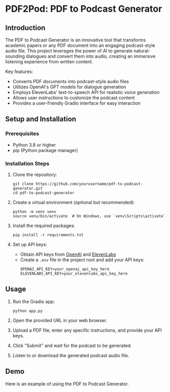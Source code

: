 # PDF2Pod: PDF to Podcast Generator

## Introduction

The PDF to Podcast Generator is an innovative tool that transforms academic papers or any PDF document into an engaging podcast-style audio file. This project leverages the power of AI to generate natural-sounding dialogues and convert them into audio, creating an immersive listening experience from written content.

Key features:
- Converts PDF documents into podcast-style audio files
- Utilizes OpenAI's GPT models for dialogue generation
- Employs ElevenLabs' text-to-speech API for realistic voice generation
- Allows user instructions to customize the podcast content
- Provides a user-friendly Gradio interface for easy interaction

## Setup and Installation

### Prerequisites

- Python 3.8 or higher
- pip (Python package manager)

### Installation Steps

1. Clone the repository:
   ```
   git clone https://github.com/yourusername/pdf-to-podcast-generator.git
   cd pdf-to-podcast-generator
   ```

2. Create a virtual environment (optional but recommended):
   ```
   python -m venv venv
   source venv/bin/activate  # On Windows, use `venv\Scripts\activate`
   ```

3. Install the required packages:
   ```
   pip install -r requirements.txt
   ```

4. Set up API keys:
   - Obtain API keys from [OpenAI](https://openai.com/) and [ElevenLabs](https://elevenlabs.io/)
   - Create a `.env` file in the project root and add your API keys:
     ```
     OPENAI_API_KEY=your_openai_api_key_here
     ELEVENLABS_API_KEY=your_elevenlabs_api_key_here
     ```

## Usage

1. Run the Gradio app:
   ```
   python app.py
   ```

2. Open the provided URL in your web browser.

3. Upload a PDF file, enter any specific instructions, and provide your API keys.

4. Click "Submit" and wait for the podcast to be generated.

5. Listen to or download the generated podcast audio file.

## Demo

Here is an example of using the PDF to Podcast Generator.



